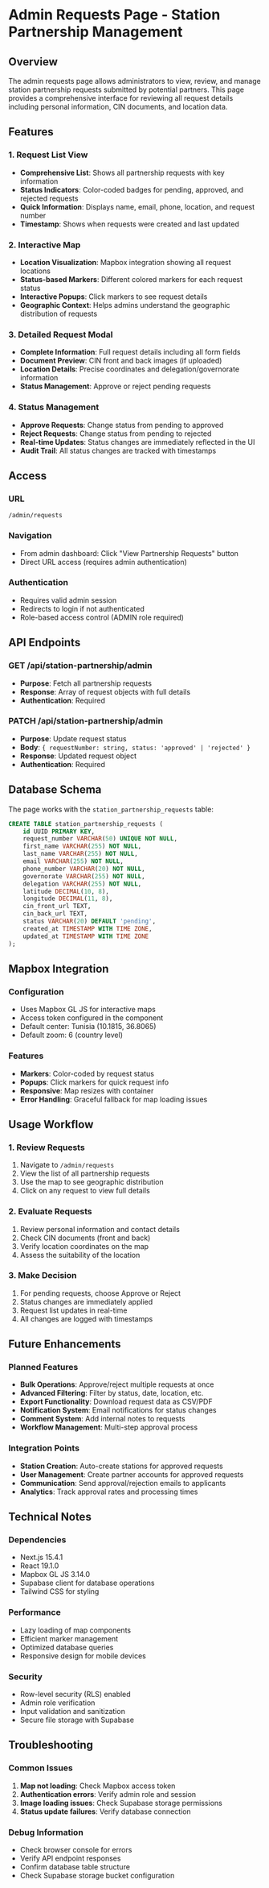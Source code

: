 # Admin Requests Page - Station Partnership Management

## Overview
The admin requests page allows administrators to view, review, and manage station partnership requests submitted by potential partners. This page provides a comprehensive interface for reviewing all request details including personal information, CIN documents, and location data.

## Features

### 1. Request List View
- **Comprehensive List**: Shows all partnership requests with key information
- **Status Indicators**: Color-coded badges for pending, approved, and rejected requests
- **Quick Information**: Displays name, email, phone, location, and request number
- **Timestamp**: Shows when requests were created and last updated

### 2. Interactive Map
- **Location Visualization**: Mapbox integration showing all request locations
- **Status-based Markers**: Different colored markers for each request status
- **Interactive Popups**: Click markers to see request details
- **Geographic Context**: Helps admins understand the geographic distribution of requests

### 3. Detailed Request Modal
- **Complete Information**: Full request details including all form fields
- **Document Preview**: CIN front and back images (if uploaded)
- **Location Details**: Precise coordinates and delegation/governorate information
- **Status Management**: Approve or reject pending requests

### 4. Status Management
- **Approve Requests**: Change status from pending to approved
- **Reject Requests**: Change status from pending to rejected
- **Real-time Updates**: Status changes are immediately reflected in the UI
- **Audit Trail**: All status changes are tracked with timestamps

## Access

### URL
```
/admin/requests
```

### Navigation
- From admin dashboard: Click "View Partnership Requests" button
- Direct URL access (requires admin authentication)

### Authentication
- Requires valid admin session
- Redirects to login if not authenticated
- Role-based access control (ADMIN role required)

## API Endpoints

### GET /api/station-partnership/admin
- **Purpose**: Fetch all partnership requests
- **Response**: Array of request objects with full details
- **Authentication**: Required

### PATCH /api/station-partnership/admin
- **Purpose**: Update request status
- **Body**: `{ requestNumber: string, status: 'approved' | 'rejected' }`
- **Response**: Updated request object
- **Authentication**: Required

## Database Schema

The page works with the `station_partnership_requests` table:

```sql
CREATE TABLE station_partnership_requests (
    id UUID PRIMARY KEY,
    request_number VARCHAR(50) UNIQUE NOT NULL,
    first_name VARCHAR(255) NOT NULL,
    last_name VARCHAR(255) NOT NULL,
    email VARCHAR(255) NOT NULL,
    phone_number VARCHAR(20) NOT NULL,
    governorate VARCHAR(255) NOT NULL,
    delegation VARCHAR(255) NOT NULL,
    latitude DECIMAL(10, 8),
    longitude DECIMAL(11, 8),
    cin_front_url TEXT,
    cin_back_url TEXT,
    status VARCHAR(20) DEFAULT 'pending',
    created_at TIMESTAMP WITH TIME ZONE,
    updated_at TIMESTAMP WITH TIME ZONE
);
```

## Mapbox Integration

### Configuration
- Uses Mapbox GL JS for interactive maps
- Access token configured in the component
- Default center: Tunisia (10.1815, 36.8065)
- Default zoom: 6 (country level)

### Features
- **Markers**: Color-coded by request status
- **Popups**: Click markers for quick request info
- **Responsive**: Map resizes with container
- **Error Handling**: Graceful fallback for map loading issues

## Usage Workflow

### 1. Review Requests
1. Navigate to `/admin/requests`
2. View the list of all partnership requests
3. Use the map to see geographic distribution
4. Click on any request to view full details

### 2. Evaluate Requests
1. Review personal information and contact details
2. Check CIN documents (front and back)
3. Verify location coordinates on the map
4. Assess the suitability of the location

### 3. Make Decision
1. For pending requests, choose Approve or Reject
2. Status changes are immediately applied
3. Request list updates in real-time
4. All changes are logged with timestamps

## Future Enhancements

### Planned Features
- **Bulk Operations**: Approve/reject multiple requests at once
- **Advanced Filtering**: Filter by status, date, location, etc.
- **Export Functionality**: Download request data as CSV/PDF
- **Notification System**: Email notifications for status changes
- **Comment System**: Add internal notes to requests
- **Workflow Management**: Multi-step approval process

### Integration Points
- **Station Creation**: Auto-create stations for approved requests
- **User Management**: Create partner accounts for approved requests
- **Communication**: Send approval/rejection emails to applicants
- **Analytics**: Track approval rates and processing times

## Technical Notes

### Dependencies
- Next.js 15.4.1
- React 19.1.0
- Mapbox GL JS 3.14.0
- Supabase client for database operations
- Tailwind CSS for styling

### Performance
- Lazy loading of map components
- Efficient marker management
- Optimized database queries
- Responsive design for mobile devices

### Security
- Row-level security (RLS) enabled
- Admin role verification
- Input validation and sanitization
- Secure file storage with Supabase

## Troubleshooting

### Common Issues
1. **Map not loading**: Check Mapbox access token
2. **Authentication errors**: Verify admin role and session
3. **Image loading issues**: Check Supabase storage permissions
4. **Status update failures**: Verify database connection

### Debug Information
- Check browser console for errors
- Verify API endpoint responses
- Confirm database table structure
- Check Supabase storage bucket configuration 